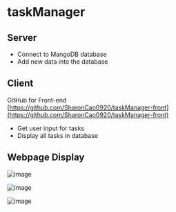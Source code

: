 # taskManager

## Server

* Connect to MangoDB database
* Add new data into the database

## Client
GitHub for Front-end
<br>
[https://github.com/SharonCao0920/taskManager-front](https://github.com/SharonCao0920/taskManager-front)

* Get user input for tasks
* Display all tasks in database

## Webpage Display

![image](https://github.com/SharonCao0920/taskManager/assets/54694766/6a5f1dc3-f620-48e1-b734-baaef768e53c)

![image](https://github.com/SharonCao0920/taskManager/assets/54694766/152e3bd0-0c2b-4685-b0a6-7b969f8da826)

![image](https://github.com/SharonCao0920/taskManager/assets/54694766/4e37bb92-684e-4618-abe2-c2266b9f3997)





